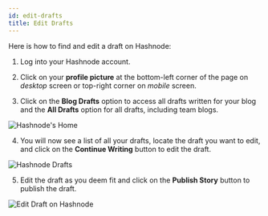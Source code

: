 ```yaml
---
id: edit-drafts
title: Edit Drafts
---
```



Here is how to find and edit a draft on Hashnode:

1. Log into your Hashnode account.

2. Click on your **profile picture** at the bottom-left corner of the page on *desktop* screen or top-right corner on *mobile* screen.

3. Click on the **Blog Drafts** option to access all drafts written for your blog and the **All Drafts** option for all drafts, including team blogs.

![Hashnode's Home](https://cdn.hashnode.com/res/hashnode/image/upload/v1614939067201/fO4KPz6bj.png?auto=compress)

4. You will now see a list of all your drafts, locate the draft you want to edit, and click on the **Continue Writing** button to edit the draft.

![Hashnode Drafts](https://cdn.hashnode.com/res/hashnode/image/upload/v1614939189366/D0eoRQh1d.png?auto=compress)

5. Edit the draft as you deem fit and click on the **Publish Story** button to publish the draft.

![Edit Draft on Hashnode](https://cdn.hashnode.com/res/hashnode/image/upload/v1614939282924/WbUkkD0gy.png?auto=compress)

